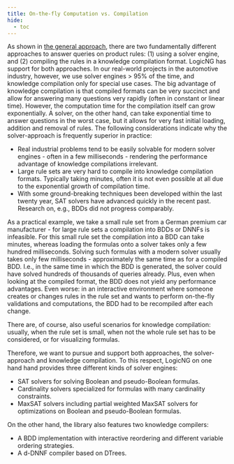 ```yaml
---
title: On-the-fly Computation vs. Compilation
hide:
  - toc
---
```


As shown in [the general approach](../general-approach), there are two fundamentally different approaches to answer queries on product rules: (1) using a solver engine, and (2) compiling the rules in a knowledge compilation format. LogicNG has support for both approaches. In our real-world projects in the automotive industry, however, we use solver engines > 95% of the time, and knowledge compilation only for special use cases. The big advantage of knowledge compilation is that compiled formats can be very succinct and allow for answering many questions very rapidly (often in constant or linear time). However, the computation time for the compilation itself can grow exponentially. A solver, on the other hand, can take exponential time to answer questions in the worst case, but it allows for very fast initial loading, addition and removal of rules. The following considerations indicate why the solver-approach is frequently superior in practice:

- Real industrial problems tend to be easily solvable for modern solver engines - often in a few milliseconds - rendering the performance advantage of knowledge compilations irrelevant.
- Large rule sets are very hard to compile into knowledge compilation formats. Typically taking minutes, often it is not even possible at all due to the exponential growth of compilation time.
- With some ground-breaking techniques been developed within the last twenty year, SAT solvers have advanced quickly in the recent past. Research on, e.g., BDDs did not progress comparably.

As a practical example, we take a small rule set from a German premium car manufacturer - for large rule sets a compilation into BDDs or DNNFs is infeasible. For this small rule set the compilation into a BDD can take minutes, whereas loading the formulas onto a solver takes only a few hundred milliseconds. Solving such formulas with a modern solver usually takes only few milliseconds - approximately the same time as for a compiled BDD. I.e., in the same time in which the BDD is generated, the solver could  have solved hundreds of thousands of queries already. Plus, even when looking at the compiled format, the BDD does not yield any performance advantages. Even worse: in an interactive environment where someone creates or changes rules in the rule set and wants to perform on-the-fly validations and computations, the BDD had to be recompiled after each change.

There are, of course, also useful scenarios for knowledge compilation: usually, when the rule set is small, when not the whole rule set has to be considered, or for visualizing formulas.

Therefore, we want to pursue and support both approaches, the solver-approach and knowledge compilation. To this respect, LogicNG on one hand hand provides three different kinds of solver engines:

- SAT solvers for solving Boolean and pseudo-Boolean formulas.
- Cardinality solvers specialized for formulas with many cardinality constraints.
- MaxSAT solvers including partial weighted MaxSAT solvers for optimizations on Boolean and pseudo-Boolean formulas.

On the other hand, the library also features two knowledge compilers:

- A BDD implementation with interactive reordering and different variable ordering strategies.
- A d-DNNF compiler based on DTrees.

